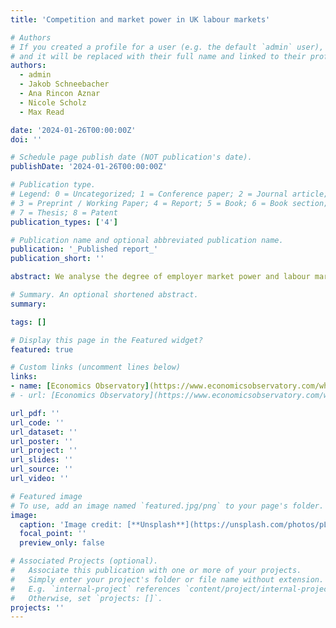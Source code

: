 ```yaml
---
title: 'Competition and market power in UK labour markets'

# Authors
# If you created a profile for a user (e.g. the default `admin` user), write the username (folder name) here
# and it will be replaced with their full name and linked to their profile.
authors:
  - admin
  - Jakob Schneebacher
  - Ana Rincon Aznar
  - Nicole Scholz
  - Max Read

date: '2024-01-26T00:00:00Z'
doi: ''

# Schedule page publish date (NOT publication's date).
publishDate: '2024-01-26T00:00:00Z'

# Publication type.
# Legend: 0 = Uncategorized; 1 = Conference paper; 2 = Journal article;
# 3 = Preprint / Working Paper; 4 = Report; 5 = Book; 6 = Book section;
# 7 = Thesis; 8 = Patent
publication_types: ['4']

# Publication name and optional abbreviated publication name.
publication: '_Published report_'
publication_short: ''

abstract: We analyse the degree of employer market power and labour market concentration in the UK. We investigate the relationship between employer power, labour market institutions, and labour market outcomes. We also assess the impact of four trends driving the changing nature of work that could potentially impact employer market power - working-from-home and hybrid working, the rise of the gig economy, restrictive covenants, and changes in pay-setting policies. We find that in the UK, employer market power and labour market concentration have not increased over the last twenty years, in contrast to the US. Nonetheless, there are large and persistent differences in both measures across regions, occupations, and firms. For affected workers, concentrated labour markets have a very real cost. Comparing similar workers, wages are on average 10% lower in the most concentrated labour markets compared to the least concentrated.

# Summary. An optional shortened abstract.
summary: 

tags: []

# Display this page in the Featured widget?
featured: true

# Custom links (uncomment lines below)
links:
- name: [Economics Observatory](https://www.economicsobservatory.com/what-do-we-know-about-labour-market-power-in-the-uk)
# - url: [Economics Observatory](https://www.economicsobservatory.com/what-do-we-know-about-labour-market-power-in-the-uk)

url_pdf: ''
url_code: ''
url_dataset: ''
url_poster: ''
url_project: ''
url_slides: ''
url_source: ''
url_video: ''

# Featured image
# To use, add an image named `featured.jpg/png` to your page's folder.
image:
  caption: 'Image credit: [**Unsplash**](https://unsplash.com/photos/pLCdAaMFLTE)'
  focal_point: ''
  preview_only: false

# Associated Projects (optional).
#   Associate this publication with one or more of your projects.
#   Simply enter your project's folder or file name without extension.
#   E.g. `internal-project` references `content/project/internal-project/index.md`.
#   Otherwise, set `projects: []`.
projects: ''
---
```


